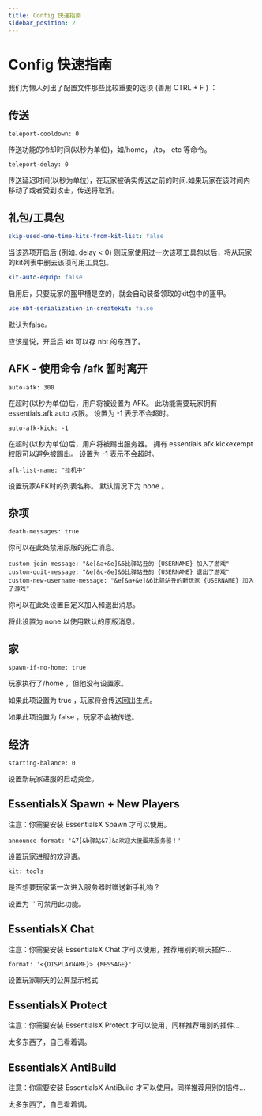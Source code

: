 ```yaml
---
title: Config 快速指南
sidebar_position: 2
---
```


# Config 快速指南

我们为懒人列出了配置文件那些比较重要的选项 (善用 CTRL + F ) ：

## 传送

```
teleport-cooldown: 0
```
传送功能的冷却时间(以秒为单位)，如/home， /tp， etc 等命令。

```
teleport-delay: 0
```
传送延迟时间(以秒为单位)，在玩家被确实传送之前的时间.如果玩家在该时间内移动了或者受到攻击，传送将取消。

## 礼包/工具包

```yaml
skip-used-one-time-kits-from-kit-list: false
```

当该选项开启后 (例如. delay < 0) 则玩家使用过一次该项工具包以后，将从玩家的kit列表中删去该项可用工具包。

```yaml
kit-auto-equip: false
```

启用后，只要玩家的盔甲槽是空的，就会自动装备领取的kit包中的盔甲。

```yaml
use-nbt-serialization-in-createkit: false
```

默认为false。

应该是说，开启后 kit 可以存 nbt 的东西了。

## AFK - 使用命令 /afk 暂时离开
```
auto-afk: 300
```
在超时(以秒为单位)后，用户将被设置为 AFK。
此功能需要玩家拥有 essentials.afk.auto 权限。
设置为 -1 表示不会超时。

```
auto-afk-kick: -1
```
在超时(以秒为单位)后，用户将被踢出服务器。
拥有 essentials.afk.kickexempt 权限可以避免被踢出。
设置为 -1 表示不会超时。

```
afk-list-name: "挂机中"
```
设置玩家AFK时的列表名称。 默认情况下为 none 。

## 杂项
```
death-messages: true
```
你可以在此处禁用原版的死亡消息。


```
custom-join-message: "&e[&a+&e]&6比驿站丑的 {USERNAME} 加入了游戏"
custom-quit-message: "&e[&c-&e]&6比驿站丑的 {USERNAME} 退出了游戏"
custom-new-username-message: "&e[&a+&e]&6比驿站丑的新玩家 {USERNAME} 加入了游戏"
```
你可以在此处设置自定义加入和退出消息。

将此设置为 none 以使用默认的原版消息。


## 家

```
spawn-if-no-home: true
```
玩家执行了/home ，但他没有设置家。

如果此项设置为 true ，玩家将会传送回出生点。

如果此项设置为 false ，玩家不会被传送。



## 经济
```
starting-balance: 0
```
设置新玩家进服的启动资金。 


## EssentialsX Spawn + New Players
注意：你需要安装 EssentialsX Spawn 才可以使用。

```
announce-format: '&7[&b驿站&7]&a欢迎大傻蛋来服务器！'
```
设置玩家进服的欢迎语。

```
kit: tools
```
是否想要玩家第一次进入服务器时赠送新手礼物？

设置为 '' 可禁用此功能。


## EssentialsX Chat
注意：你需要安装 EssentialsX Chat 才可以使用，推荐用别的聊天插件...

```
format: '<{DISPLAYNAME}> {MESSAGE}'
```
设置玩家聊天的公屏显示格式


## EssentialsX Protect
注意：你需要安装 EssentialsX Protect 才可以使用，同样推荐用别的插件...

太多东西了，自己看着调。



## EssentialsX AntiBuild
注意：你需要安装 EssentialsX AntiBuild 才可以使用，同样推荐用别的插件...

太多东西了，自己看着调。


